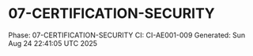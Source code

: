 # 07-CERTIFICATION-SECURITY
Phase: 07-CERTIFICATION-SECURITY
CI: CI-AE001-009
Generated: Sun Aug 24 22:41:05 UTC 2025
